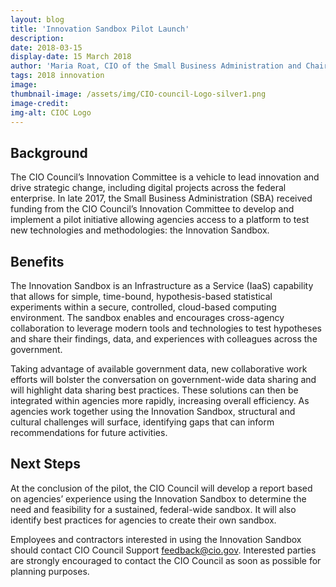 ```yaml
---
layout: blog
title: 'Innovation Sandbox Pilot Launch'
description:
date: 2018-03-15
display-date: 15 March 2018
author: 'Maria Roat, CIO of the Small Business Administration and Chair of the CIO Council's Innovation Committee'
tags: 2018 innovation
image:
thumbnail-image: /assets/img/CIO-council-Logo-silver1.png
image-credit:
img-alt: CIOC Logo
---
```

## Background
The CIO Council’s Innovation Committee is a vehicle to lead innovation and drive strategic change, including digital projects across the federal enterprise. In late 2017, the Small Business Administration (SBA) received funding from the CIO Council’s Innovation Committee to develop and implement a pilot initiative allowing agencies access to a platform to test new technologies and methodologies: the Innovation Sandbox.

## Benefits
The Innovation Sandbox is an Infrastructure as a Service (IaaS) capability that allows for simple, time-bound, hypothesis-based statistical experiments within a secure, controlled, cloud-based computing environment. The sandbox enables and encourages cross-agency collaboration to leverage modern tools and technologies to test hypotheses and share their findings, data, and experiences with colleagues across the government.

Taking advantage of available government data, new collaborative work efforts will bolster the conversation on government-wide data sharing and will highlight data sharing best practices. These solutions can then be integrated within agencies more rapidly, increasing overall efficiency. As agencies work together using the Innovation Sandbox, structural and cultural challenges will surface, identifying gaps that can inform recommendations for future activities.

## Next Steps
At the conclusion of the pilot, the CIO Council will develop a report based on agencies’ experience using the Innovation Sandbox to determine the need and feasibility for a sustained, federal-wide sandbox. It will also identify best practices for agencies to create their own sandbox.

Employees and contractors interested in using the Innovation Sandbox should contact CIO Council Support [feedback@cio.gov](mailto:feedback@cio.gov). Interested parties are strongly encouraged to contact the CIO Council as soon as possible for planning purposes.
